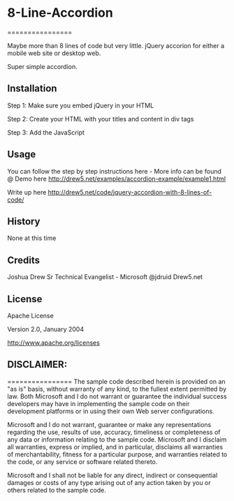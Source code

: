 # 8-Line-Accordion
================

Maybe more than 8 lines of code but very little.  jQuery accorion for either a mobile web site or desktop web.

Super simple accordion.

## Installation

Step 1: 
Make sure you embed jQuery in your HTML

Step 2:
Create your HTML with your titles and content in div tags

Step 3:
Add the JavaScript

## Usage

You can follow the step by step instructions here - More info can be found @ Demo here
http://drew5.net/examples/accordion-example/example1.html

Write up here
http://drew5.net/code/jquery-accordion-with-8-lines-of-code/

## History

None at this time

## Credits

Joshua Drew
Sr Technical Evangelist - Microsoft
@jdruid
Drew5.net

## License

Apache License 

Version 2.0, January 2004 

http://www.apache.org/licenses


## DISCLAIMER:
================
The sample code described herein is provided on an "as is" basis, without warranty of any kind, to the fullest extent permitted by law. Both Microsoft and I do not warrant or guarantee the individual success developers may have in implementing the sample code on their development platforms or in using their own Web server configurations. 

Microsoft and I do not warrant, guarantee or make any representations regarding the use, results of use, accuracy, timeliness or completeness of any data or information relating to the sample code. Microsoft and I disclaim all warranties, express or implied, and in particular, disclaims all warranties of merchantability, fitness for a particular purpose, and warranties related to the code, or any service or software related thereto. 

Microsoft and I shall not be liable for any direct, indirect or consequential damages or costs of any type arising out of any action taken by you or others related to the sample code.
